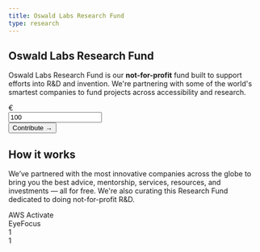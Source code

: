 ```yaml
---
title: Oswald Labs Research Fund
type: research
---
```


<section class="hero">
    <div class="container">
        <div class="row text-center justify-content-center">
            <div class="col-md-6">
				<h1>Oswald Labs Research Fund</h1>
				<p class="intro-para">Oswald Labs Research Fund is our <strong>not-for-profit</strong> fund built to support efforts into R&amp;D and invention. We're partnering with some of the world's smartest companies to fund projects across accessibility and research.</p>
                <form class="ml-auto mr-auto col-8 contribute-form">
                    <div class="input-group input-group-lg">
                        <div class="input-group-prepend">
                            <span class="input-group-text">€</span>
                        </div>
                        <input type="text" class="form-control text-center contribute-amount" placeholder="Amount" aria-describedby="contributeAddon" value="100">
                        <div class="input-group-append">
                            <button class="btn btn-primary" type="submit" id="contributeAddon">Contribute &rarr;</button>
                        </div>
                    </div>
                </form>
			</div>
        </div>
    </div>
</section>
<section>
    <div class="container">
        <div class="row">
            <div class="col-md-6 mb-5">
                <h2 class="subheading">How it works</h2>
                <p>We’ve partnered with the most innovative companies across the globe to bring you the best advice, mentorship, services, resources, and investments — all for free. We're also curating this Research Fund dedicated to doing not-for-profit R&amp;D.</p>
            </div>
        </div>
        <div class="row">
            <div class="col-6 col-md-3">AWS Activate</div>
            <div class="col-6 col-md-3">EyeFocus</div>
            <div class="col-6 col-md-3">1</div>
            <div class="col-6 col-md-3">1</div>
        </div>
    </div>
</section>